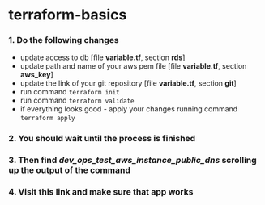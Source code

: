 # terraform-basics
### 1. Do the following changes
- update access to db [file **variable.tf**, section **rds**]
- update path and name of your aws pem file [file **variable.tf**, section **aws_key**]
- update the link of your git repository [file **variable.tf**, section **git**]
- run command `terraform init`
- run command `terraform validate`
- if everything looks good - apply your changes running command `terraform apply`

### 2. You should wait until the process is finished
### 3. Then find _dev_ops_test_aws_instance_public_dns_ scrolling up the output of the command
### 4. Visit this link and make sure that app works
